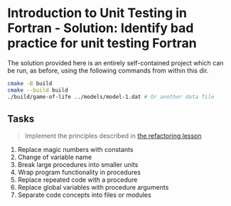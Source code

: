 # Introduction to Unit Testing in Fortran - Solution: Identify bad practice for unit testing Fortran

The solution provided here is an entirely self-contained project which can be run, as before, using
the following commands from within this dir.

```bash
cmake -B build
cmake --build build
./build/game-of-life ../models/model-1.dat # Or another data file
```

## Tasks

> Implement the principles described in [the refactoring lesson](#tasks)

1. Replace magic numbers with constants
2. Change of variable name
3. Break large procedures into smaller units
4. Wrap program functionality in procedures
5. Replace repeated code with a procedure
6. Replace global variables with procedure arguments
7. Separate code concepts into files or modules
